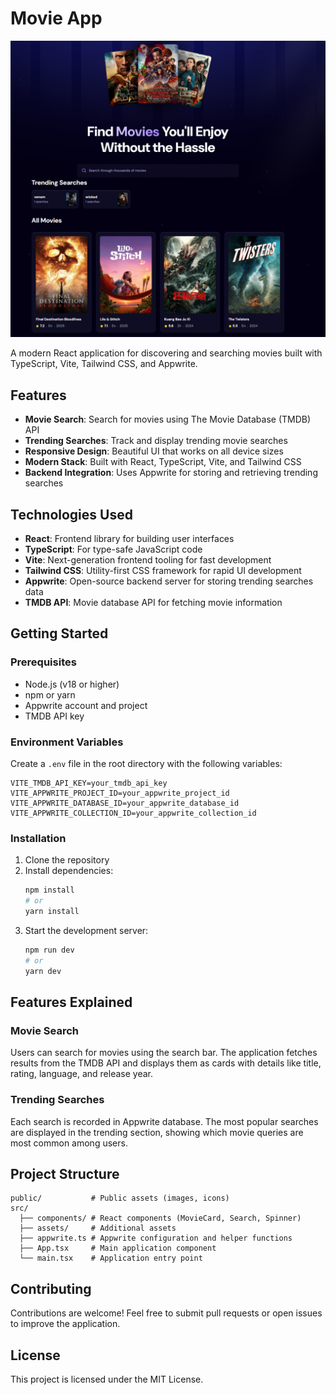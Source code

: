 # Movie App

![Movie App Screenshot](/public/findMovies.png)

A modern React application for discovering and searching movies built with TypeScript, Vite, Tailwind CSS, and Appwrite.

## Features

- **Movie Search**: Search for movies using The Movie Database (TMDB) API
- **Trending Searches**: Track and display trending movie searches
- **Responsive Design**: Beautiful UI that works on all device sizes
- **Modern Stack**: Built with React, TypeScript, Vite, and Tailwind CSS
- **Backend Integration**: Uses Appwrite for storing and retrieving trending searches

## Technologies Used

- **React**: Frontend library for building user interfaces
- **TypeScript**: For type-safe JavaScript code
- **Vite**: Next-generation frontend tooling for fast development
- **Tailwind CSS**: Utility-first CSS framework for rapid UI development
- **Appwrite**: Open-source backend server for storing trending searches data
- **TMDB API**: Movie database API for fetching movie information

## Getting Started

### Prerequisites

- Node.js (v18 or higher)
- npm or yarn
- Appwrite account and project
- TMDB API key

### Environment Variables

Create a `.env` file in the root directory with the following variables:

```
VITE_TMDB_API_KEY=your_tmdb_api_key
VITE_APPWRITE_PROJECT_ID=your_appwrite_project_id
VITE_APPWRITE_DATABASE_ID=your_appwrite_database_id
VITE_APPWRITE_COLLECTION_ID=your_appwrite_collection_id
```

### Installation

1. Clone the repository
2. Install dependencies:
   ```bash
   npm install
   # or
   yarn install
   ```
3. Start the development server:
   ```bash
   npm run dev
   # or
   yarn dev
   ```

## Features Explained

### Movie Search

Users can search for movies using the search bar. The application fetches results from the TMDB API and displays them as cards with details like title, rating, language, and release year.

### Trending Searches

Each search is recorded in Appwrite database. The most popular searches are displayed in the trending section, showing which movie queries are most common among users.

## Project Structure

```
public/           # Public assets (images, icons)
src/
  ├── components/ # React components (MovieCard, Search, Spinner)
  ├── assets/     # Additional assets
  ├── appwrite.ts # Appwrite configuration and helper functions
  ├── App.tsx     # Main application component
  └── main.tsx    # Application entry point
```

## Contributing

Contributions are welcome! Feel free to submit pull requests or open issues to improve the application.

## License

This project is licensed under the MIT License.
